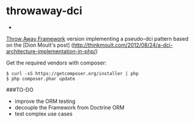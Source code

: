 # throwaway-dci
-
[Throw Away Framework](https://github.com/kpacha/throwaway) version implementing a pseudo-dci pattern based on the [Dion Moult's post] (http://thinkmoult.com/2012/08/24/a-dci-architecture-implementation-in-php/)

Get the required vendors with composer:

    $ curl -sS https://getcomposer.org/installer | php
    $ php composer.phar update

###TO-DO
- improve the ORM testing
- decouple the Framework from Doctrine ORM
- test complex use cases